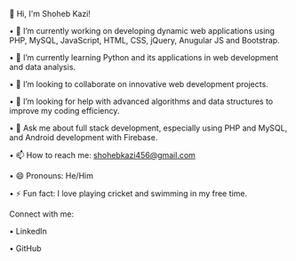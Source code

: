 👋 Hi, I'm Shoheb Kazi!

  •	🔭 I’m currently working on developing dynamic web applications using PHP, MySQL, JavaScript, HTML, CSS, jQuery, Anugular JS and Bootstrap.
  
  •	🌱 I’m currently learning Python and its applications in web development and data analysis.
  
  •	👯 I’m looking to collaborate on innovative web development projects.
  
  •	🤔 I’m looking for help with advanced algorithms and data structures to improve my coding efficiency.
  
  •	💬 Ask me about full stack development, especially using PHP and MySQL, and Android development with Firebase.
  
  •	📫 How to reach me: shohebkazi456@gmail.com
  
  •	😄 Pronouns: He/Him
  
  •	⚡ Fun fact: I love playing cricket and swimming in my free time.
  
  Connect with me:
  
  •	LinkedIn
  
  •	GitHub
